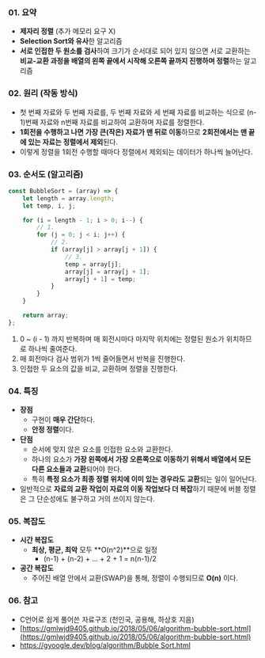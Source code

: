 ### 01. 요약

- **제자리 정렬** (추가 메모리 요구 X)
- **Selection Sort와 유사**한 알고리즘
- **서로 인접한 두 원소를 검사**하여 크기가 순서대로 되어 있지 않으면 서로 교환하는 **비교-교환 과정을 배열의 왼쪽 끝에서 시작해 오른쪽 끝까지 진행하며 정렬**하는 알고리즘

### 02. 원리 (작동 방식)

- 첫 번째 자료와 두 번째 자료를, 두 번째 자료와 세 번째 자료를 비교하는 식으로 (n-1)번째 자료와 n번째 자료를 비교하여 교환하며 자료를 정렬한다.
- **1회전을 수행하고 나면 가장 큰(작은) 자료가 맨 뒤로 이동**하므로 **2회전에서는 맨 끝에 있는 자료는 정렬에서 제외**된다.
- 이렇게 정렬을 1회전 수행할 때마다 정렬에서 제외되는 데이터가 하나씩 늘어난다.

### 03. 순서도 (알고리즘)

```jsx
const BubbleSort = (array) => {
	let length = array.length;
	let temp, i, j;

	for (i = length - 1; i > 0; i--) {
		// 1.
		for (j = 0; j < i; j++) {
			// 2.
			if (array[j] > array[j + 1]) {
				// 3.
				temp = array[j];
				array[j] = array[j + 1];
				array[j + 1] = temp;
			}
		}
	}

	return array;
};
```

1. 0 ~ (i - 1) 까지 반복하며 매 회전시마다 마지막 위치에는 정렬된 원소가 위치하므로 하나씩 줄여준다.
2. 매 회전마다 검사 범위가 1씩 줄어들면서 반복을 진행한다.
3. 인접한 두 요소의 값을 비교, 교환하며 정렬을 진행한다.

### 04. 특징

- **장점**
  - 구현이 **매우 간단**하다.
  - **안정 정렬**이다.
- **단점**
  - 순서에 맞지 않은 요소를 인접한 요소와 교환한다.
  - 하나의 요소가 **가장 왼쪽에서 가장 오른쪽으로 이동하기 위해서 배열에서 모든 다른 요소들과 교환**되어야 한다.
  - 특히 **특정 요소가 최종 정렬 위치에 이미 있는 경우라도 교환**되는 일이 일어난다.
- 일반적으로 **자료의 교환 작업이 자료의 이동 작업보다 더 복잡**하기 때문에 버블 정렬은 그 단순성에도 불구하고 거의 쓰이지 않는다.

### 05. 복잡도

- **시간 복잡도**
  - **최상, 평균, 최악** 모두 **O(n^2)**으로 일정
    - (n-1) + (n-2) + ... + 2 + 1 = n(n-1)/2
- **공간 복잡도**
  - 주어진 배열 안에서 교환(SWAP)을 통해, 정렬이 수행되므로 **O(n)** 이다.

### 06. 참고

- C언어로 쉽게 풀어쓴 자료구조 (천인국, 공용해, 하상호 지음)
- [https://gmlwjd9405.github.io/2018/05/06/algorithm-bubble-sort.html](https://gmlwjd9405.github.io/2018/05/06/algorithm-bubble-sort.html)
- [https://gyoogle.dev/blog/algorithm/Bubble Sort.html](https://gyoogle.dev/blog/algorithm/Bubble%20Sort.html)
